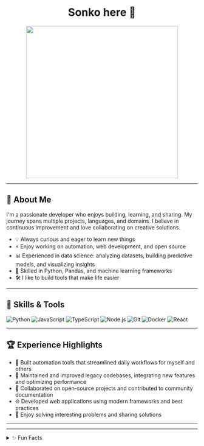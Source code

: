 <!--
<h1>Hi, I'm Muhammad! <br/> <a href="https://github.com/Bambabaa">Programmer</a></h1>

<h2>👨‍💻 Software Developer and Data Analyst </h2>


<h2> 🤳 Connect with me:</h2>

[<img color="white" align="left" alt="Sonko | LinkedIn" width="22px" src="https://cdn.jsdelivr.net/npm/simple-icons@v3/icons/linkedin.svg" />][linkedin]

[linkedin]: https://www.linkedin.com/in/mssonko-1372b7239/
-->



<h1 align="center">Sonko here 🐊</h1>

<p align="center">
  <img src="https://media.giphy.com/media/v1.Y2lkPTc5MGI3NjExdmZpaXZ5NTd5a3h3aW84aHhqZ3dqZzZlN2Z3eW10OGJzOHF3d2dmYiZlcD12MV9naWZzX3NlYXJjaCZjdD1z/26tn33aiTi1jkl6H6/giphy.gif" width="400"/>
</p>

---

## 🚀 About Me

I'm a passionate developer who enjoys building, learning, and sharing. My journey spans multiple projects, languages, and domains. I believe in continuous improvement and love collaborating on creative solutions.

- 💡 Always curious and eager to learn new things
- ⚡ Enjoy working on automation, web development, and open source
- 📊 Experienced in data science: analyzing datasets, building predictive models, and visualizing insights
- 🤖 Skilled in Python, Pandas, and machine learning frameworks
- 🛠️ I like to build tools that make life easier

---

## 🧰 Skills & Tools

![Python](https://img.shields.io/badge/Python-3670A0?style=for-the-badge&logo=python&logoColor=ffdd54)
![JavaScript](https://img.shields.io/badge/JavaScript-323330?style=for-the-badge&logo=javascript&logoColor=F7DF1E)
![TypeScript](https://img.shields.io/badge/TypeScript-007ACC?style=for-the-badge&logo=typescript&logoColor=white)
![Node.js](https://img.shields.io/badge/Node.js-339933?style=for-the-badge&logo=nodedotjs&logoColor=white)
![Git](https://img.shields.io/badge/Git-F05032?style=for-the-badge&logo=git&logoColor=white)
![Docker](https://img.shields.io/badge/Docker-2496ED?style=for-the-badge&logo=docker&logoColor=white)
![React](https://img.shields.io/badge/React-20232A?style=for-the-badge&logo=react&logoColor=61DAFB)
<!-- Add any other major tools/languages you use -->

---

## 🏆 Experience Highlights

- 🚀 Built automation tools that streamlined daily workflows for myself and others
- 🔧 Maintained and improved legacy codebases, integrating new features and optimizing performance
- 🤝 Collaborated on open-source projects and contributed to community documentation
- 🌐 Developed web applications using modern frameworks and best practices
- 🧩 Enjoy solving interesting problems and sharing solutions

---
<!--
## 📈 GitHub Stats

<p align="center">
  <img src="https://github-readme-stats.vercel.app/api?username=Bambabaa&show_icons=true&theme=tokyonight" alt="Bambabaa's GitHub Stats"/>
</p>
<p align="center">
  <img src="https://streak-stats.demolab.com?user=Bambabaa&theme=tokyonight" alt="Bambabaa's GitHub streak"/>
</p>
<p align="center">
  <img src="https://github-readme-stats.vercel.app/api/top-langs/?username=Bambabaa&layout=compact&theme=tokyonight" alt="Top Languages"/>
</p>

---

## 🗺️ How I Work

- I love collaborating and learning from other developers.
- I value clear documentation and maintainable code.
- I’m always open to new ideas and feedback.

---

## 📫 Connect with Me

- [LinkedIn](https://www.linkedin.com/in/your-link)
- [Twitter](https://twitter.com/your-handle)
- [Portfolio/Blog](https://your-portfolio.com)
-->
---

<details>
  <summary>✨ Fun Facts</summary>
  <ul>
    <li>My Bad Days Is When I Don't Commit.</li>

  </ul>
</details>

